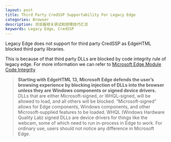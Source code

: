 ```yaml
---
layout: post
title: Third Party CredSSP Supportability For Legacy Edge
categories: Browser
description: 浏览器相关调试和排障技巧汇总
keywords: Legacy Edge, CredSSP
---
```


Legacy Edge does not support for third party CredSSP as EdgeHTML blocked third party libraries.

This is because of that third party DLLs are blocked by code integrity rule of legacy edge. For more information we can refer to [Microsoft Edge Module Code Integrity](https://blogs.windows.com/msedgedev/2015/11/17/microsoft-edge-module-code-integrity/)

> **Starting with EdgeHTML 13, Microsoft Edge defends the user’s browsing experience by blocking injection of DLLs into the browser unless they are Windows components or signed device drivers.** DLLs that are either Microsoft-signed, or WHQL-signed, will be allowed to load, and all others will be blocked. “Microsoft-signed” allows for Edge components, Windows components, and other Microsoft-supplied features to be loaded. WHQL (Windows Hardware Quality Lab) signed DLLs are device drivers for things like the webcam, some of which need to run in-process in Edge to work. For ordinary use, users should not notice any difference in Microsoft Edge.
